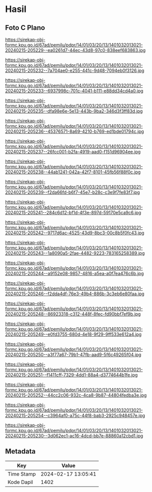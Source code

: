 # Hasil

## Foto C Plano

https://sirekap-obj-formc.kpu.go.id/67ad/pemilu/pdpr/14/01/03/20/13/1401032013021-20240215-205229--ea0261d7-44ec-43d8-97c0-838eef683863.jpg

https://sirekap-obj-formc.kpu.go.id/67ad/pemilu/pdpr/14/01/03/20/13/1401032013021-20240215-205232--7a704ae0-e255-441c-9d48-7094eb0f3126.jpg

https://sirekap-obj-formc.kpu.go.id/67ad/pemilu/pdpr/14/01/03/20/13/1401032013021-20240215-205233--6937998c-701c-4041-b111-e88dd34cd4a0.jpg

https://sirekap-obj-formc.kpu.go.id/67ad/pemilu/pdpr/14/01/03/20/13/1401032013021-20240215-205235--dfa98e6e-5e13-443b-9ba2-346d3f3ff83d.jpg

https://sirekap-obj-formc.kpu.go.id/67ad/pemilu/pdpr/14/01/03/20/13/1401032013021-20240215-205236--45376571-8a69-4210-b769-ed1bde01794c.jpg

https://sirekap-obj-formc.kpu.go.id/67ad/pemilu/pdpr/14/01/03/20/13/1401032013021-20240215-205237--26fcc001-b2fa-4919-aad0-f151d96904ee.jpg

https://sirekap-obj-formc.kpu.go.id/67ad/pemilu/pdpr/14/01/03/20/13/1401032013021-20240215-205238--44ab1241-042a-42f7-8101-45fb56f88f0c.jpg

https://sirekap-obj-formc.kpu.go.id/67ad/pemilu/pdpr/14/01/03/20/13/1401032013021-20240215-205239--f2da66fd-b6f7-45e7-b28c-c3e9f7fe83f7.jpg

https://sirekap-obj-formc.kpu.go.id/67ad/pemilu/pdpr/14/01/03/20/13/1401032013021-20240215-205241--284c6d12-bf1d-4f3e-897d-59170e5ca9c6.jpg

https://sirekap-obj-formc.kpu.go.id/67ad/pemilu/pdpr/14/01/03/20/13/1401032013021-20240215-205242--9717d6ac-4525-43d9-8bc3-00c8b5f0fc43.jpg

https://sirekap-obj-formc.kpu.go.id/67ad/pemilu/pdpr/14/01/03/20/13/1401032013021-20240215-205243--1a8090a5-2fae-4482-9223-783165258389.jpg

https://sirekap-obj-formc.kpu.go.id/67ad/pemilu/pdpr/14/01/03/20/13/1401032013021-20240215-205244--a9152e08-9857-4816-a5ea-a0f7ea476c6b.jpg

https://sirekap-obj-formc.kpu.go.id/67ad/pemilu/pdpr/14/01/03/20/13/1401032013021-20240215-205246--f2dda4df-76e3-49b4-886b-3c3eb6e80faa.jpg

https://sirekap-obj-formc.kpu.go.id/67ad/pemilu/pdpr/14/01/03/20/13/1401032013021-20240215-205248--86923318-c312-448f-8fec-fd90bbf7ef9b.jpg

https://sirekap-obj-formc.kpu.go.id/67ad/pemilu/pdpr/14/01/03/20/13/1401032013021-20240215-205249--e0fd3755-680d-4e18-9f29-9ff533e612a4.jpg

https://sirekap-obj-formc.kpu.go.id/67ad/pemilu/pdpr/14/01/03/20/13/1401032013021-20240215-205250--a3f77a67-79b1-47fb-aad9-5f6c49265f04.jpg

https://sirekap-obj-formc.kpu.go.id/67ad/pemilu/pdpr/14/01/03/20/13/1401032013021-20240215-205251--f1411cff-7329-4dd1-88a4-d3774644b1fe.jpg

https://sirekap-obj-formc.kpu.go.id/67ad/pemilu/pdpr/14/01/03/20/13/1401032013021-20240215-205252--44cc2c06-932c-4ca8-9b87-44804fedba3e.jpg

https://sirekap-obj-formc.kpu.go.id/67ad/pemilu/pdpr/14/01/03/20/13/1401032013021-20240215-205254--c3964af0-a75c-44f8-bab3-2925c948457e.jpg

https://sirekap-obj-formc.kpu.go.id/67ad/pemilu/pdpr/14/01/03/20/13/1401032013021-20240215-205230--3d062ec1-ac16-4dcd-bb7e-88860a12cbd1.jpg


## Metadata

| Key        | Value               |
| ---------- | ------------------- |
| Time Stamp | 2024-02-17 13:05:41 |
| Kode Dapil | 1402                |



